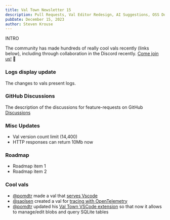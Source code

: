 ```yaml
---
title: Val Town Newsletter 15
description: Pull Requests, Val Editor Redesign, AI Suggestions, OSS Docs, New Astro Blog, Templates
pubDate: December 15, 2023
author: Steven Krouse
---
```


INTRO

The community has made hundreds of really cool vals recently (links below), including through collaboration in the Discord recently. [Come join us!](https://discord.gg/dHv45uN5RY) 👋

### Logs display update

The changes to vals present logs.

### GitHub Discussions

The description of the discussions for feature-requests on GitHub [Discussions](https://github.com/val-town/val-town-product/discussions)

### Misc Updates

- Val version count limit (14,400)
- HTTP responses can return 10Mb now

### Roadmap

- Roadmap item 1
- Roadmap item 2

### Cool vals

- [@pomdtr](https://www.val.town/u/pomdtr) made a val that [serves Vscode](https://www.val.town/v/pomdtr/vscode)
- [@saolsen](https://www.val.town/u/saolsen) created a val for [tracing with OpenTelemetry](https://www.val.town/v/saolsen/tracing)
- [@pomdtr](https://www.val.town/u/pomdtr) updated his [Val Town VSCode extension](https://marketplace.visualstudio.com/items?itemName=pomdtr.valtown) so that now it allows to manage/edit blobs and query SQLite tables